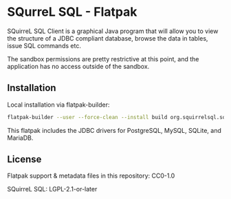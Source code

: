 # SQurreL SQL - Flatpak

SQuirreL SQL Client is a graphical Java program that will allow you to view the
structure of a JDBC compliant database, browse the data in tables, issue SQL
commands etc.

The sandbox permissions are pretty restrictive at this point, and the application
has no access outside of the sandbox.

## Installation

Local installation via flatpak-builder:

```bash
flatpak-builder --user --force-clean --install build org.squirrelsql.squirrelsql.json
```

This flatpak includes the JDBC drivers for PostgreSQL, MySQL, SQLite, and MariaDB.

## License

Flatpak support & metadata files in this repository: CC0-1.0

SQuirreL SQL: LGPL-2.1-or-later

